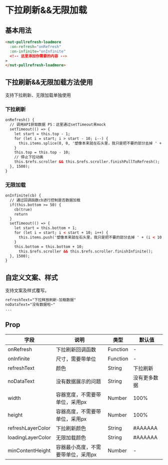 # 下拉刷新&&无限加载

## 基本用法

```html
<nut-pullrefresh-loadmore 
  :on-refresh="onRefresh"
  :on-infinite="onInfinite"
  <!-- 这里添加你需要的内容 -->
>
</nut-pullrefresh-loadmore>
```
## 下拉刷新&&无限加载方法使用

支持下拉刷新、无限加载单独使用

### 下拉刷新
```html
onRefresh() {
  // 调用API获取数据 PS：这里通过setTimeout来mock
  setTimeout(() => {
    let start = this.top - 1;
    for (let i = start; i > start - 10; i--) {
      this.items.splice(0, 0, '塑像本来就在石头里，我只是把不要的部分去掉 ' + (i > -10  ? ('0' + -i) : -i));
    }
    this.top = this.top - 10;
    // 停止下拉动画
    this.$refs.scroller && this.$refs.scroller.finishPullToRefresh();
  }, 1500);
}
```

### 无限加载
```html
onInfinite(cb) {
  // 通过回调函数cb进行控制是否数据加载
  if(this.bottom >= 50) {
    cb(true)
    return
  }
  setTimeout(() => {
    let start = this.bottom + 1;
    for (let i = start; i < start + 10; i++) {
      this.items.push('塑像本来就在石头里，我只是把不要的部分去掉 ' + (i < 10 ? ('0' + i) : i));
    }
    this.bottom = this.bottom + 10;
      this.$refs.scroller && this.$refs.scroller.finishInfinite();
  }, 1500);
}
```

## 自定义文案、样式

支持文案及样式覆写。

```html
refreshText="下拉释放刷新-加载数据"
noDataText="没有数据啦~"
...
```

## Prop

| 字段 | 说明 | 类型 | 默认值
|----- | ----- | ----- | ----- 
| onRefresh | 下拉刷新回调函数 | Function | -
| onInfinite | 尺寸，需要带单位 | Function | -
| refreshText | 颜色 | String | 下拉刷新
| noDataText | 没有数据展示的问题 | String | 没有更多数据 
| width | 容器宽度，不需要带单位，采用px | Number | 100%
| height | 容器高度，不需要带单位，采用px | Number | 100%
| refreshLayerColor | 下拉刷新颜色 | String | #AAAAAA
| loadingLayerColor | 无限加载颜色 | String | #AAAAAA
| minContentHeight | 容器最小高度，不需要带单位，采用px | Number | -

